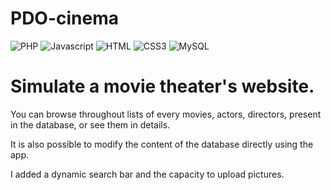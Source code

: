 # PDO-cinema

![PHP](https://img.shields.io/badge/PHP-777BB4?style=for-the-badge&logo=php&logoColor=white)
![Javascript](https://img.shields.io/badge/JavaScript-323330?style=for-the-badge&logo=javascript&logoColor=F7DF1E) 
![HTML](https://img.shields.io/badge/HTML5-E34F26?style=for-the-badge&logo=html5&logoColor=white)
![CSS3](https://img.shields.io/badge/CSS3-1572B6?style=for-the-badge&logo=css3&logoColor=white)
![MySQL](https://img.shields.io/badge/MySQL-00000F?style=for-the-badge&logo=mysql&logoColor=white)

<h1>Simulate a movie theater's website.</h1>
<p>You can browse throughout lists of every movies, actors, directors, present in the database, or see them in details.</p>
<p>It is also possible to modify the content of the database directly using the app.</p>
<p>I added a dynamic search bar and the capacity to upload pictures.</p>
